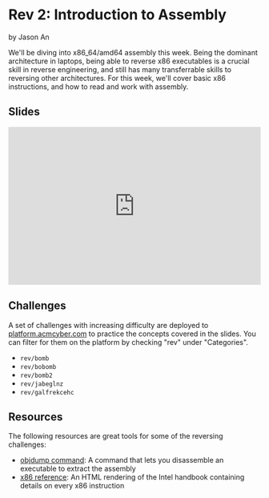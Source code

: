 # Rev 2: Introduction to Assembly

by Jason An

We'll be diving into x86\_64/amd64 assembly this week. Being the dominant architecture in laptops, being able to reverse x86 executables is a crucial skill in reverse engineering, and still has many transferrable skills to reversing other architectures. For this week, we'll cover basic x86 instructions, and how to read and work with assembly.

## Slides
<iframe src="https://docs.google.com/presentation/d/e/2PACX-1vSKrKVAR9eeh06czdS579yvupRkOS3JUor9cSe2sT_k1Sc2L2UmPyhhdSumoRYuGjKBpCdTnZ9T52tY/pubembed?start=false&loop=false&delayms=3000" frameborder="0" width="100%" style="aspect-ratio: 16 / 10;" allowfullscreen="true" mozallowfullscreen="true" webkitallowfullscreen="true"></iframe>

## Challenges
A set of challenges with increasing difficulty are deployed to [platform.acmcyber.com](https://platform.acmcyber.com) to practice the concepts covered in the slides. You can filter for them on the platform by checking "rev" under "Categories".

- `rev/bomb`
- `rev/bobomb`
- `rev/bomb2`
- `rev/jabeglnz`
- `rev/galfrekcehc`

## Resources
The following resources are great tools for some of the reversing challenges:
- [objdump command](https://man7.org/linux/man-pages/man1/objdump.1.html): A command that lets you disassemble an executable to extract the assembly
- [x86 reference](https://www.felixcloutier.com/x86/): An HTML rendering of the Intel handbook containing details on every x86 instruction

